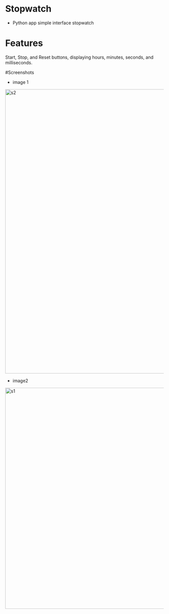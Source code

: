 # Stopwatch
- Python app simple interface stopwatch
# Features
Start, Stop, and Reset buttons, displaying hours, minutes, seconds, and milliseconds.

#Screenshots
- image 1
<img width="1600" height="900" alt="s2" src="https://github.com/user-attachments/assets/ee59ffbe-33f7-4169-8c81-c133f697e718" />

- image2
<img width="954" height="700" alt="s1" src="https://github.com/user-attachments/assets/e408b057-7070-4919-bfbf-9b115d16a439" />
